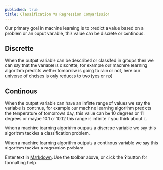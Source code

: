 ```yaml
---
published: true
title: Classification Vs Regression Comparission
---
```

Our primary goal in machine learning is to predict a value based on a problem or an ouput variable, this value can be discrete or continous.

## Discrette
When the output variable can be described or classifed in groups then we can say that the variable is discrette, for example our machine learning algorithm predicts wether tomorrow is going to rain or not, here our universe of choises is only reduces to two (yes or no) 

## Continous
When the output variable can have an infinte range of values we say the variable is continus, for example our machine learning algorithm predicts the temperature of tomorrows day, this value can be 10 degrees or 11 degrees or maybe 10.1 or 10.12 this range is infinite if you think about it.

When a machine learning algorithm outputs a discrette variable we say this algorithm tackles a classification problem.

When a machine learning algorithm outputs a continous variable we say this algorithm tackles a regression problem.

Enter text in [Markdown](http://daringfireball.net/projects/markdown/). Use the toolbar above, or click the **?** button for formatting help.
 
